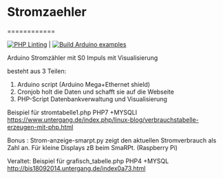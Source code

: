# Stromzaehler
============

[![PHP Linting](https://github.com/dewomser/stromzaehler/actions/workflows/php-linter.yml/badge.svg)](https://github.com/dewomser/stromzaehler/actions/workflows/php-linter.yml) | 
[![Build Arduino examples](https://github.com/dewomser/stromzaehler/actions/workflows/arduino-build.yml/badge.svg)](https://github.com/dewomser/stromzaehler/actions/workflows/arduino-build.yml)


Arduino Stromzähler mit S0 Impuls mit Visualisierung

besteht aus 3 Teilen:

1. Arduino script (Arduino Mega+Ethernet shield)
2. Cronjob holt die Daten und schafft sie auf die Webseite
3. PHP-Script  Datenbankverwaltung und Visualisierung


Beispiel für stromtabelle1.php PHP7 +MYSQLI
https://www.untergang.de/index.php/linux-blog/verbrauchstabelle-erzeugen-mit-php.html

Bonus :
Strom-anzeige-smarpt.py zeigt den aktuellen Stromverbrauch als Zahl an. Für kleine Displays zB beim SmaRPt.  (Raspberry Pi)



Veraltet:
Beispiel für grafisch_tabelle.php PHP4 +MYSQL
http://bis18092014.untergang.de/index0a73.html

